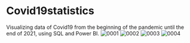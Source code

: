 # Covid19statistics
Visualizing data of Covid19 from the beginning of the pandemic until the end of 2021, using SQL and Power BI.
![0001](https://user-images.githubusercontent.com/82094653/152601039-df80b96a-f37f-4adb-98aa-c3006486e393.jpg)
![0002](https://user-images.githubusercontent.com/82094653/152601244-38ab5bf2-e063-4ec6-b0c9-71346ee59706.jpg)
![0003](https://user-images.githubusercontent.com/82094653/152601402-33b5db01-50f1-41ee-acb9-98dae40b8aeb.jpg)
![0004](https://user-images.githubusercontent.com/82094653/152601415-74910424-b62d-421f-b580-ddb8807a5c9e.jpg)
